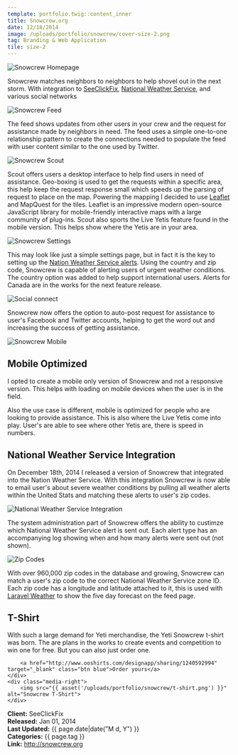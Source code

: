 ```yaml
---
template: portfolio.twig::content_inner
title: Snowcrew.org
date: 12/18/2014
image: /uploads/portfolio/snowcrew/cover-size-2.png
tag: Branding & Web Application
tile: size-2
---
```

<img src="{{ asset('/uploads/portfolio/snowcrew/hompage.png') }}" alt="Snowcrew Homepage">

<p>Snowcrew matches neighbors to neighbors to help shovel out in the next storm. With integration to <a href="http://seeclickfix.com" target="_blank">SeeClickFix</a>, <a href="http://www.weather.gov/" target="_blank">National Weather Service</a>, and various social networks</p>

<img src="{{ asset('/uploads/portfolio/snowcrew/feed.png') }}" alt="Snowcrew Feed">

<p>The feed shows updates from other users in your crew and the request for assistance made by neighbors in need. The feed uses a simple one-to-one relationship pattern to create the connections needed to populate the feed with user content similar to the one used by Twitter.</p>

<img src="{{ asset('/uploads/portfolio/snowcrew/scout.png') }}" alt="Snowcrew Scout">

<p>Scout offers users a desktop interface to help find users in need of assistance. Geo-boxing is used to get the requests within a specific area, this help keep the request response small which speeds up the parsing of request to place on the map. Powering the mapping I decided to use <a href="http://leafletjs.com/" target="_blank">Leaflet</a> and MapQuest for the tiles. Leaflet is an impressive modern open-source JavaScript library for mobile-friendly interactive maps with a large community of plug-ins. Scout also sports the Live Yetis feature found in the mobile version. This helps show where the Yetis are in your area.</p>

<img src="{{ asset('/uploads/portfolio/snowcrew/settings.png') }}" alt="Snowcrew Settings">

<p>This may look like just a simple settings page, but in fact it is the key to setting up the <a href="#nws">Nation Weather Service alerts</a>. Using the country and zip code, Snowcrew is capable of alerting users of urgent weather conditions. The country option was added to help support international users. Alerts for Canada are in the works for the next feature release.</p>

<img src="{{ asset('/uploads/portfolio/snowcrew/social.png') }}" alt="Social connect">

<p>Snowcrew now offers the option to auto-post request for assistance to user's Facebook and Twitter accounts, helping to get the word out and increasing the success of getting assistance.</p>

<div class="media">
    <div class="media-left">
        <img src="{{ asset('/uploads/portfolio/snowcrew/mobile.png') }}" alt="Snowcrew Mobile">
    </div>
    <div class="media-body">
        <h2>Mobile Optimized</h2>
        <p>I opted to create a mobile only version of Snowcrew and not a responsive version. This helps with loading on mobile devices when the user is in the field.</p>
        <p>Also the use case is different, mobile is optimized for people who are looking to provide assistance. This is also where the Live Yetis come into play. User's are able to see where other Yetis are, there is speed in numbers.</p>
    </div>
</div>

<h2 id="nws">National Weather Service Integration</h2>

<p>On December 18th, 2014 I released a version of Snowcrew that integrated into the Nation Weather Service. With this integration Snowcrew is now able to email user's about severe weather conditions by pulling all weather alerts within the United Stats and matching these alerts to user's zip codes.</p>

<img src="{{ asset('/uploads/portfolio/snowcrew/admin-nsw.png') }}" alt="National Weather Service Integration">

<p>The system administration part of Snowcrew offers the ability to custimze which National Weather Service alert is sent out. Each alert type has an accompanying log showing when and how many alerts were sent out (not shown).</p>

<img src="{{ asset('/uploads/portfolio/snowcrew/admin-zip-codes.png') }}" alt="Zip Codes">

<p>With over 960,000 zip codes in the database and growing, Snowcrew can match a user's zip code to the correct National Weather Service zone ID. Each zip code has a longitude and latitude attached to it, this is used with <a href="/projects/laravel-weather/">Laravel Weather</a> to show the five day forecast on the feed page.</p>

<div class="media">
    <div class="media-body">
        <h2>T-Shirt</h2>
        <p>With such a large demand for Yeti merchandise, the Yeti Snowcrew t-shirt was born. The are plans in the works to create events and competition to win one for free. But you can also just order one.</p>

        <a href="http://www.ooshirts.com/designapp/sharing/1240592994" target="_blank" class="btn blue">Order yours</a>
    </div>
    <div class="media-right">
        <img src="{{ asset('/uploads/portfolio/snowcrew/t-shirt.png') }}" alt="Snowcrew T-Shirt">
    </div>
</div>

<p>
    <strong>Client:</strong> SeeClickFix <br>
    <strong>Released:</strong> Jan 01, 2014<br>
    <strong>Last Updated:</strong> {{ page.date|date("M d, Y") }}<br>
    <strong>Categories:</strong> {{ page.tag }}<br>
    <strong>Link:</strong> <a href="http://snowcrew.org" target="_blank">http://snowcrew.org</a>
</p>
